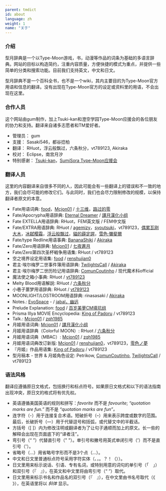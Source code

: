 ```yaml
---
parent: tmdict
id: about
language: zh
weight: 1
name: "关于"
---
```


### 介绍

型月辞典是一个以Type-Moon游戏，书，动漫等作品的词条为基础的多语言辞典。网站的目标以构造简约，注重内容质量，方便快捷的模式为重点，并提供一些简单的分类和搜索功能。目前我们支持英文，中文和日文。

型月辞典不是一个百科全书，也不是一个wiki，其内主要目的为Type-Moon官方用语和信息的翻译。没有出现在Type-Moon官方的设定或资料里的用语，不会出现在这里。

### 合作人员

这个网站由gum制作，加上Tsuki-kan和澄空学园Type-Moon应援会的各位朋友的协力和支持。翻译来自诸多志愿者和TM爱好者。

- <span class="highlight">管理员：</span> gum
- <span class="highlight">支援：</span> Sasaki546，都谷捻柏
- <span class="highlight">翻译：</span> RHuot，浮云般飘过，六条秋分，vt789123, Akiraka
- <span class="highlight">校对：</span> Eclipse，南宫月汐
- <span class="highlight">特别感谢：</span> <a href="http://tsukikan.com/">Tsuki-kan</a>，<a href="https://bbs.sumisora.net/thread.php?fid=14">SumiSora Type-Moon应援会</a>

### 翻译人员

这里的内容翻译来自很多不同的人，因此可能会有一些翻译上的错误和不一致的地方，我们会尽可能的修改它们。与此同时，我们也会尽力限制修改的规模，以保持翻译者原文的本意。

- <span class="highlight">Fate用语词典:</span>
  <a href="http://z13.invisionfree.com/Mobius_Space/index.php?act=idx">food</a>，<a href="http://forums.nrvnqsr.com/showthread.php/4880-Mcjon01-Translates-Things">Mcjon01</a> / <a href="http://tieba.baidu.com/f?kw=%D4%C2%D2%B9%D6%AE%BF%D5">十三维</a>，<a href="https://tieba.baidu.com/p/1504291610">路过的零</a>
- <span class="highlight">Fate/Apocrypha用语辞典:</span>
  <a href="https://fateapocryphathetranslation.wordpress.com/side-materials/fateapocrypha-material/">Eternal Dreamer</a> / <a href="https://bbs.sumisora.net/read.php?tid=11071116">譯月漢化小组</a>
- <span class="highlight">Fate EXTELLA用语辞典:</span>
  RHuot，FEM英文版 / FEM中文版
- <span class="highlight">Fate/EXTRA用语辞典:</span>
  RHuot / <a href="https://tieba.baidu.com/p/2536360820">agemizy</a>，<a href="https://bbs.sumisora.net/read.php?tid=11051957">syoutsuki</a>，vt789123，<a href="https://tieba.baidu.com/p/5124843633">偶累瓦刚大木</a>，<a href="https://bbs.sumisora.net/read.php?tid=11045922">冰弑</a><a href="https://bbs.sumisora.net/read.php?tid=11070209">樱霜</a>，<a href="https://tieba.baidu.com/p/2558097923">浮云般飘过</a>，<a href="https://tieba.baidu.com/p/4861921746">貓的薛定諤</a>，<a href="https://home.gamer.com.tw/creationDetail.php?sn=2002017">雪色‧彌斐爾</a>
- <span class="highlight">Fate/type Redline用语事典:</span>
  <a href="https://www.reddit.com/user/BananaShiki">BananaShiki</a> / <a href="https://www.weibo.com/u/6537160863">Akiraka</a>
- <span class="highlight">Fate/Zero用语辞典:</span>
  <a href="http://forums.nrvnqsr.com/showthread.php/4880-Mcjon01-Translates-Things">Mcjon01</a> / <a href="http://home.gamer.com.tw/homeindex.php?owner=langrisseriv">七夜蒼月</a>
- <span class="highlight">Fate/Zero第四次圣杯戦争用语集:</span>
  RHuot / vt789123
- <span class="highlight">空之境界设定用语集:</span>
  <a href="http://z13.invisionfree.com/Mobius_Space/index.php?">food</a> / <a href="https://bbs.sumisora.net/read.php?tid=4458241">renshujian0</a>
- <span class="highlight">君主·埃尔梅罗二世事件簿用语辞典:</span>
  <a href="https://forums.nrvnqsr.com/showthread.php/5943-Lord-El-Melloi-II-Case-Files">TwilightsCall</a> / <a href="https://www.weibo.com/ttarticle/p/show?id=2309404456317354901671">Akiraka</a>
- <span class="highlight">君主·埃尔梅罗二世历险记用语辞典:</span>
  <a href="https://forums.nrvnqsr.com/showthread.php/5419-Lord-El-Melloi-II-Case-Files?p=3281356&viewfull=1#post3281356">ComunCoutinho</a> / 现代魔术科official
- <span class="highlight">魔法使之箱小事典:</span>
  RHuot / <a href="https://bbs.sumisora.net/read.php?tid=11077935">vt789123</a>
- <span class="highlight">Melty Blood用语解説:</span>
  RHuot / <a href="https://bbs.sumisora.net/read.php?tid=10974953">六条秋分</a>
- <span class="highlight">小巷子噩梦用语辞典:</span>
  RHuot / <a href="https://bbs.sumisora.net/read.php?tid=11077729">vt789123</a>
- <span class="highlight">MOONLIGHT/LOSTROOM用语辞典:</span>
  rinasasaki / <a href="https://www.weibo.com/u/6537160863">Akiraka</a>
- <span class="highlight">Notes.:</span>
  <a href="http://forums.nrvnqsr.com/showthread.php/73-Angel-Notes-Translation-by-Evospace?p=2315">EvoSpace</a> - / <a href="http://tieba.baidu.com/p/122814195">jabal，幽远</a>
- <span class="highlight">Prelude Explanation:</span>
  <a href="http://z13.invisionfree.com/Mobius_Space/index.php?">food</a> / <a href="https://bbs.popgo.org/bbs/read.php?tid=418222">百岁美萝CM填坑组</a>
- <span class="highlight">Prisma Illya MOVIE Encyclopedia:</span>
  <a href="https://www.reddit.com/user/King_of_Padoru">King of Padoru</a> / vt789123
- <span class="highlight">Talk.:</span>
  <a href="http://forums.nrvnqsr.com/showthread.php/4880-Mcjon01-Translates-Things">Mcjon01</a> / <a href="http://bbs.sumisora.net/read.php?tid=10946479#2831447">zqh1985</a>
- <span class="highlight">月姬用语词典:</span>
  <a href="http://forums.nrvnqsr.com/showthread.php/4880-Mcjon01-Translates-Things">Mcjon01</a> / <a href="http://home.gamer.com.tw/homeindex.php?owner=typemercury">譯月漢化小组</a>
- <span class="highlight">月姬用语辞典（Colorful MOON）:</span>
  RHuot / <a href="https://bbs.sumisora.net/read.php?tid=10974953">六条秋分</a>
- <span class="highlight">月姬用语词典（MBAC）:</span>
  <a href="http://forums.nrvnqsr.com/showthread.php/4880-Mcjon01-Translates-Things">Mcjon01</a> / <a href="https://bbs.sumisora.net/read.php?tid=10946479">zqh1985</a>
- <span class="highlight">月姬用语词典改订新版:</span>
  <a href="http://forums.nrvnqsr.com/showthread.php/4880-Mcjon01-Translates-Things">Mcjon01</a> / <a href="http://www.lightnovel.cn/thread-33199-6-1.html">renshujian0</a>，vt789123，<a href="https://bbs.sumisora.net/read.php?tid=11002936">零色ノ夢</a>
- <span class="highlight">『月姬』作品用语集:</span>
  <a href="https://www.reddit.com/user/King_of_Padoru">King of Padoru</a> / vt789123
- <span class="highlight">型月稿本 - 世界 & 月姬角色设定:</span>
  Petrikow, <a href="https://www.reddit.com/u/ComunCoutinho/">ComunCoutinho</a>, <a href="https://forums.nrvnqsr.com/showthread.php/5943-Lord-El-Melloi-II-Case-Files">TwilightsCall</a> / vt789123

### 语法风格

翻译应遵循原日文格式，包括换行和标点符号。如果原日文格式和以下的语法指南出现冲突，原日文的格式将有优先权。

- 英语遵循美国英语的规则和拼写：_favorite_ 而不是 _favourite_; _“quotation marks are fun.”_ 而不是 _“quotation marks are fun”。_
- 连字符（-）用于连接复合术语。短破折号（–）用来表示跨度或数字的范围。最后，长破折号（—）用于代替逗号和括弧，或代替文中的半截话。
- 方括号（[ ]）内为修改注明或翻译者为了让句子通顺而加上的原文。长一些的解释会出现在页面底下的“译者注”。
- 弯引号（“ ”）代替直引号（" "）。单引号和撇号用英式单闭引号（’）而不是直引号（'）。
- 省略号（…）用省略号字形而不是3个点（...）。
- 中文和日文里普通标点符号采用字符实体（、，。？！（））。
- 日文里用来标示说话、引语、专有名词，或特别用意的词句的单引号（「　」）和双引号（『　』），在英文和中文里将由弯引号（“ ”）取代。
- 日文里用来标示书名和作品名的双引号（『　』），在中文里由书名号取代（《 》），在英语里将以 _斜体_ 显示。
